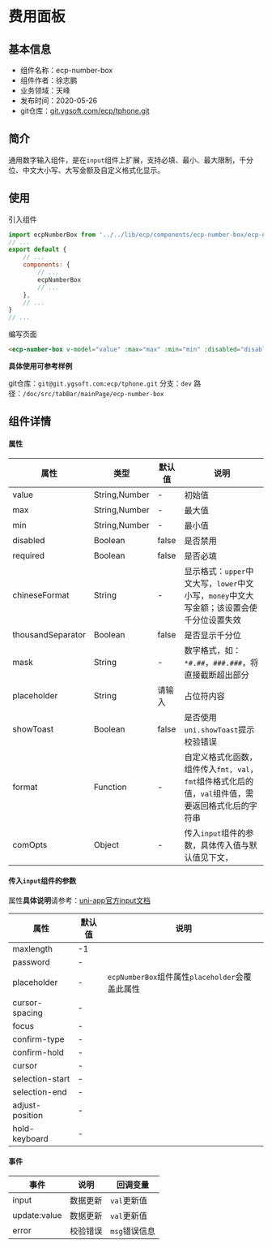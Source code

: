 # 费用面板

## 基本信息

- 组件名称：ecp-number-box
- 组件作者：徐志鹏
- 业务领域：天峰
- 发布时间：2020-05-26
- git仓库：[git.ygsoft.com/ecp/tphone.git](http://git.ygsoft.com/ecp/tphone.git)

## 简介

通用数字输入组件，是在`input`组件上扩展，支持必填、最小、最大限制，千分位、中文大小写、大写金额及自定义格式化显示。

## 使用

引入组件
```javascript
import ecpNumberBox from '../../lib/ecp/components/ecp-number-box/ecp-number-box.vue'
// ...
export default {
	// ...
	components: {
		// ...
		ecpNumberBox
		// ...
	},
	// ...
}
// ...
```

编写页面
```html
<ecp-number-box v-model="value" :max="max" :min="min" :disabled="disabled" :required="required" :chinese-format="chineseFormat" :thousand-separator="thousandSeparator" :mask="mask" :placeholder="placeholder" :show-toast="showToast" :format="format" :com-opts="comOpts" @input="onInput" @error="inputError"></ecp-number-box>
```

**具体使用可参考样例**

git仓库：`git@git.ygsoft.com:ecp/tphone.git`
分支：`dev`
路径：`/doc/src/tabBar/mainPage/ecp-number-box`

## 组件详情

#### 属性
属性|类型|默认值|说明
-|-|-|-
value|String,Number|-|初始值
max|String,Number|-|最大值
min|String,Number|-|最小值
disabled|Boolean|false|是否禁用
required|Boolean|false|是否必填
chineseFormat|String|-|显示格式：`upper`中文大写，`lower`中文小写，`money`中文大写金额；该设置会使千分位设置失效
thousandSeparator|Boolean|false|是否显示千分位
mask|String|-|数字格式，如：`*#.##`，`###.###`，将直接截断超出部分
placeholder|String|请输入|占位符内容
showToast|Boolean|false|是否使用`uni.showToast`提示校验错误
format|Function|-|自定义格式化函数，组件传入`fmt, val`，`fmt`组件格式化后的值，`val`组件值，需要返回格式化后的字符串
comOpts|Object|-|传入`input`组件的参数，具体传入值与默认值见下文，

#### 传入`input`组件的参数
属性**具体说明**请参考：[uni-app官方input文档](https://uniapp.dcloud.io/component/input)

属性|默认值|说明
-|-|-
maxlength|-1|
password|-|
placeholder|-|`ecpNumberBox`组件属性`placeholder`会覆盖此属性
cursor-spacing|-|
focus|-|
confirm-type|-|
confirm-hold|-|
cursor|-|
selection-start|-|
selection-end|-|
adjust-position|-|
hold-keyboard|-|

#### 事件
事件|说明|回调变量
-|-|-
input|数据更新|`val`更新值
update:value|数据更新|`val`更新值
error|校验错误|`msg`错误信息